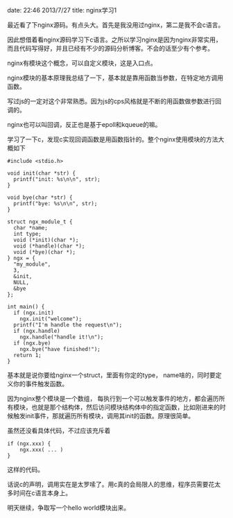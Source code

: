 date: 22:46 2013/7/27
title: nginx学习1

最近看了下nginx源码。有点头大。首先是我没用过nginx，第二是我不会c语言。

因此想借着看nginx源码学习下c语言。之所以学习nginx是因为nginx非常实用，而且代码写得好，并且已经有不少的源码分析博客。不会的话至少有个参考。

nginx有模块这个概念，可以自定义模块，这是入口点。

nginx模块的基本原理我总结了一下，基本就是靠用函数当参数，在特定地方调用函数。

写过js的一定对这个非常熟悉。因为js的cps风格就是不断的用函数做参数进行回调的。

nginx也可以叫回调，反正也是基于epoll和kqueue的嘛。

学习了一下c，发现c实现回调函数是用函数指针的。整个nginx使用模块的方法大概如下

    #include <stdio.h>

    void init(char *str) {
      printf("init: %s\n\n", str);
    }

    void bye(char *str) {
      printf("bye: %s\n\n", str);
    }

    struct ngx_module_t {
      char *name;
      int type;
      void (*init)(char *);
      void (*handle)(char *);
      void (*bye)(char *);
    } ngx = {
      "my_module",
      3,
      &init,
      NULL,
      &bye
    };
    
    int main() {
      if (ngx.init)
        ngx.init("welcome");
      printf("I'm handle the request\n");
      if (ngx.handle)
        ngx.handle("handle it!\n");
      if (ngx.bye)
        ngx.bye("have finished!");
      return 1;
    }

基本就是说你要给nginx一个struct，里面有你定的type， name啥的，同时要定义你的事件触发函数。

因为nginx整个模块是一个数组， 每执行到一个可以触发事件的地方，都会遍历所有模块，也就是那个结构体，然后访问模块结构体中的指定函数，比如刚进来的时候触发init事件，那就遍历所有模块，调用其init的函数。原理很简单。

虽然还没看具体代码，不过应该充斥着

    if (ngx.xxx) {
        ngx.xxx( ... )
    }

这样的代码。

话说c的声明，调用实在是太罗嗦了。用c真的会局限人的思维，程序员需要花太多时间在c语言本身上。

明天继续，争取写一个hello world模块出来。
